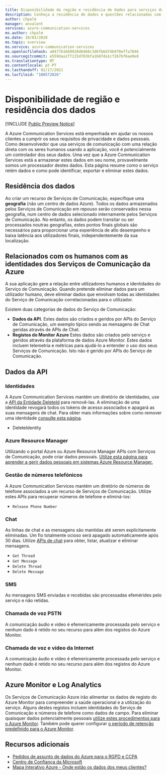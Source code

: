 ```yaml
---
title: Disponibilidade da região e residência de dados para serviços de comunicação da Azure
description: Conheça a residência de dados e questões relacionadas com a privacidade nos Serviços de Comunicação Azure
author: chpalm
manager: anvalent
services: azure-communication-services
ms.author: chpalm
ms.date: 10/03/2020
ms.topic: overview
ms.service: azure-communication-services
ms.openlocfilehash: a047761669920d6460c3d6fb6d74b970effa7846
ms.sourcegitcommit: e559daa1f7115d703bfa1b87da1cf267bf6ae9e8
ms.translationtype: MT
ms.contentlocale: pt-PT
ms.lasthandoff: 02/17/2021
ms.locfileid: "100572026"
---
```

# <a name="region-availability-and-data-residency"></a>Disponibilidade de região e residência dos dados

[!INCLUDE [Public Preview Notice](../includes/public-preview-include.md)]

A Azure Communication Services está empenhada em ajudar os nossos clientes a cumprir os seus requisitos de privacidade e dados pessoais. Como desenvolvedor que usa serviços de comunicação com uma relação direta com os seres humanos usando a aplicação, você é potencialmente um controlador dos seus dados. Uma vez que a Azure Communication Services está a armazenar estes dados em seu nome, provavelmente somos um processador destes dados. Esta página resume como o serviço retém dados e como pode identificar, exportar e eliminar estes dados.

## <a name="data-residency"></a>Residência dos dados

Ao criar um recurso de Serviços de Comunicação, especifique uma **geografia** (não um centro de dados Azure). Todos os dados armazenados pelos Serviços de Comunicação em repouso serão conservados nessa geografia, num centro de dados selecionado internamente pelos Serviços de Comunicação. No entanto, os dados podem transitar ou ser processados noutras geografias, estes pontos finais globais são necessários para proporcionar uma experiência de alto desempenho e baixa latência aos utilizadores finais, independentemente da sua localização.

## <a name="relating-humans-to-azure-communication-services-identities"></a>Relacionados com os humanos com as identidades dos Serviços de Comunicação da Azure

A sua aplicação gere a relação entre utilizadores humanos e identidades do Serviço de Comunicação. Quando pretende eliminar dados para um utilizador humano, deve eliminar dados que envolvam todas as identidades do Serviço de Comunicação correlacionadas para o utilizador.

Existem duas categorias de dados do Serviço de Comunicação:
- **Dados da API.** Estes dados são criados e geridos por APIs do Serviço de Comunicação, um exemplo típico sendo as mensagens de Chat geridas através de APIs de Chat.
- **Registos do Monitor Azure** Estes dados são criados pelo serviço e geridos através da plataforma de dados Azure Monitor. Estes dados incluem telemetria e métricas para ajudá-lo a entender o uso dos seus Serviços de Comunicação. Isto não é gerido por APIs do Serviço de Comunicação.

## <a name="api-data"></a>Dados da API

### <a name="identities"></a>Identidades

A Azure Communication Services mantém um diretório de identidades, use a [API da Entidade DeleteId](/rest/api/communication/communicationidentity/delete) para removê-las. A eliminação de uma identidade revogará todos os tokens de acesso associados e apagará as suas mensagens de chat. Para obter mais informações sobre como remover uma identidade [consulte esta página](../quickstarts/access-tokens.md).

- DeleteIdentity

### <a name="azure-resource-manager"></a>Azure Resource Manager

Utilizando o portal Azure ou Azure Resource Manager APIs com Serviços de Comunicação, pode criar dados pessoais. [Utilize esta página para aprender a gerir dados pessoais em sistemas Azure Resource Manager.](../../azure-resource-manager/management/resource-manager-personal-data.md)

### <a name="telephone-number-management"></a>Gestão de números telefónicos

A Azure Communication Services mantém um diretório de números de telefone associados a um recurso de Serviços de Comunicação. Utilize estes APIs para recuperar números de telefone e eliminá-los:
- `Release Phone Number`

### <a name="chat"></a>Chat

As linhas de chat e as mensagens são mantidas até serem explicitamente eliminadas. Um fio totalmente ocioso será apagado automaticamente após 30 dias. Utilize [APIs de chat](/rest/api/communication/chat/deletechatmessage/deletechatmessage) para obter, listar, atualizar e eliminar mensagens.

- `Get Thread`
- `Get Message`
- `Delete Thread`
- `Delete Message`

### <a name="sms"></a>SMS

As mensagens SMS enviadas e recebidas são processadas efemérides pelo serviço e não retidas. 

### <a name="pstn-voice-calling"></a>Chamada de voz PSTN

A comunicação áudio e vídeo é efemericamente processada pelo serviço e nenhum dado é retido no seu recurso para além dos registos do Azure Monitor.

### <a name="internet-voice-and-video-calling"></a>Chamada de voz e vídeo da Internet

A comunicação áudio e vídeo é efemericamente processada pelo serviço e nenhum dado é retido no seu recurso para além dos registos do Azure Monitor.

## <a name="azure-monitor-and-log-analytics"></a>Azure Monitor e Log Analytics

Os Serviços de Comunicação Azure irão alimentar os dados de registo do Azure Monitor para compreender a saúde operacional e a utilização do serviço. Alguns destes registos incluem identidades do Serviço de Comunicação e números de telefone como dados de campo. Para eliminar quaisquer dados potencialmente pessoais [utilize estes procedimentos para o Azure Monitor](../../azure-monitor/logs/personal-data-mgmt.md). Também pode querer configurar [o período de retenção predefinido para o Azure Monitor](../../azure-monitor/logs/manage-cost-storage.md).

## <a name="additional-resources"></a>Recursos adicionais

- [Pedidos de assunto de dados do Azure para o RGPD e CCPA](/microsoft-365/compliance/gdpr-dsr-azure?preserve-view=true&view=o365-worldwide)
- [Centro de Confiança da Microsoft](https://www.microsoft.com/trust-center/privacy/data-location)
- [Mapa Interativo Azure - Onde estão os dados dos meus clientes?](https://azuredatacentermap.azurewebsites.net/)